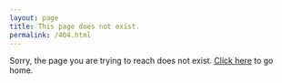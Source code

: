 ```yaml
---
layout: page
title: This page does not exist.
permalink: /404.html
---
```


Sorry, the page you are trying to reach does not exist. [Click here](/) to go home.
